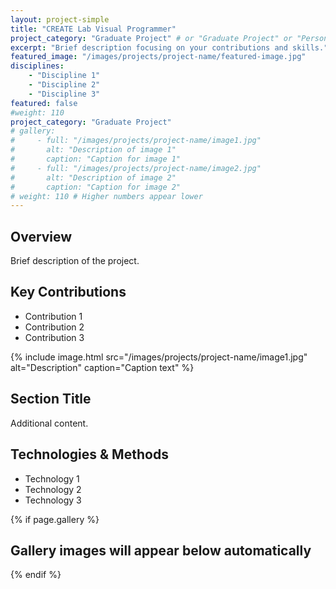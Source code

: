 ```yaml
---
layout: project-simple
title: "CREATE Lab Visual Programmer"
project_category: "Graduate Project" # or "Graduate Project" or "Personal Project"
excerpt: "Brief description focusing on your contributions and skills."
featured_image: "/images/projects/project-name/featured-image.jpg"
disciplines:
    - "Discipline 1"
    - "Discipline 2"
    - "Discipline 3"
featured: false
#weight: 110
project_category: "Graduate Project"
# gallery:
#     - full: "/images/projects/project-name/image1.jpg"
#       alt: "Description of image 1"
#       caption: "Caption for image 1"
#     - full: "/images/projects/project-name/image2.jpg"
#       alt: "Description of image 2"
#       caption: "Caption for image 2"
# weight: 110 # Higher numbers appear lower
---
```


## Overview

Brief description of the project.

## Key Contributions

-   Contribution 1
-   Contribution 2
-   Contribution 3

{% include image.html src="/images/projects/project-name/image1.jpg" alt="Description" caption="Caption text" %}

## Section Title

Additional content.

## Technologies & Methods

-   Technology 1
-   Technology 2
-   Technology 3

{% if page.gallery %}

## Gallery images will appear below automatically

{% endif %}
